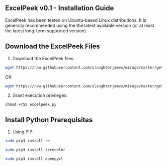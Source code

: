 ## ExcelPeek v0.1 - Installation Guide

ExcelPeek has been tested on Ubuntu-based Linux distributions.  It is generally recommended using the the latest available version (or at least the latest long-term supported version).

## Download the ExcelPeek Files

1. Download the ExcelPeek files:
```bash
wget https://raw.githubusercontent.com/slaughterjames/mirage/master/get-mirage.sh -O get-mirage.sh  - ToDo
```
OR

```bash
wget https://raw.githubusercontent.com/slaughterjames/mirage/master/get-mirage.sh -O get-mirage.sh  - ToDo
```

2. Grant execution privileges:
```
chmod +755 excelpeek.py
```

## Install Python Prerequisites

1. Using PIP:

```bash
sudo pip3 install re
```
```bash
sudo pip3 install termcolor
```
```bash
sudo pip3 install openpyxl
```

